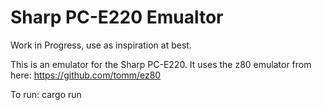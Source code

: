 # Sharp PC-E220 Emualtor

Work in Progress, use as inspiration at best.

This is an emulator for the Sharp PC-E220. It uses the z80 emulator from here: https://github.com/tomm/ez80

To run:
  cargo run
